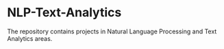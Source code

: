 # NLP-Text-Analytics
The repository contains projects in Natural Language Processing and Text Analytics areas.
